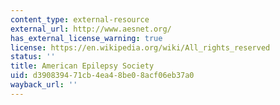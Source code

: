 ```yaml
---
content_type: external-resource
external_url: http://www.aesnet.org/
has_external_license_warning: true
license: https://en.wikipedia.org/wiki/All_rights_reserved
status: ''
title: American Epilepsy Society
uid: d3908394-71cb-4ea4-8be0-8acf06eb37a0
wayback_url: ''
---
```

